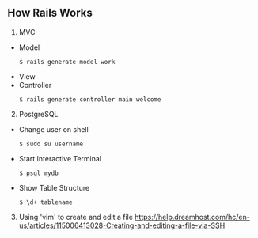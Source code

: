 ## How Rails Works

1. MVC
  - Model
    ```shell
    $ rails generate model work
    ```
  - View
  - Controller
    ```shell
    $ rails generate controller main welcome 
    ```

2. PostgreSQL
  - Change user on shell 
    ```shell
    $ sudo su username
    ```
  - Start Interactive Terminal
    ```shell
    $ psql mydb
    ```
  - Show Table Structure
    ```shell
    $ \d+ tablename
    ```
    
3. Using 'vim' to create and edit a file
  https://help.dreamhost.com/hc/en-us/articles/115006413028-Creating-and-editing-a-file-via-SSH
